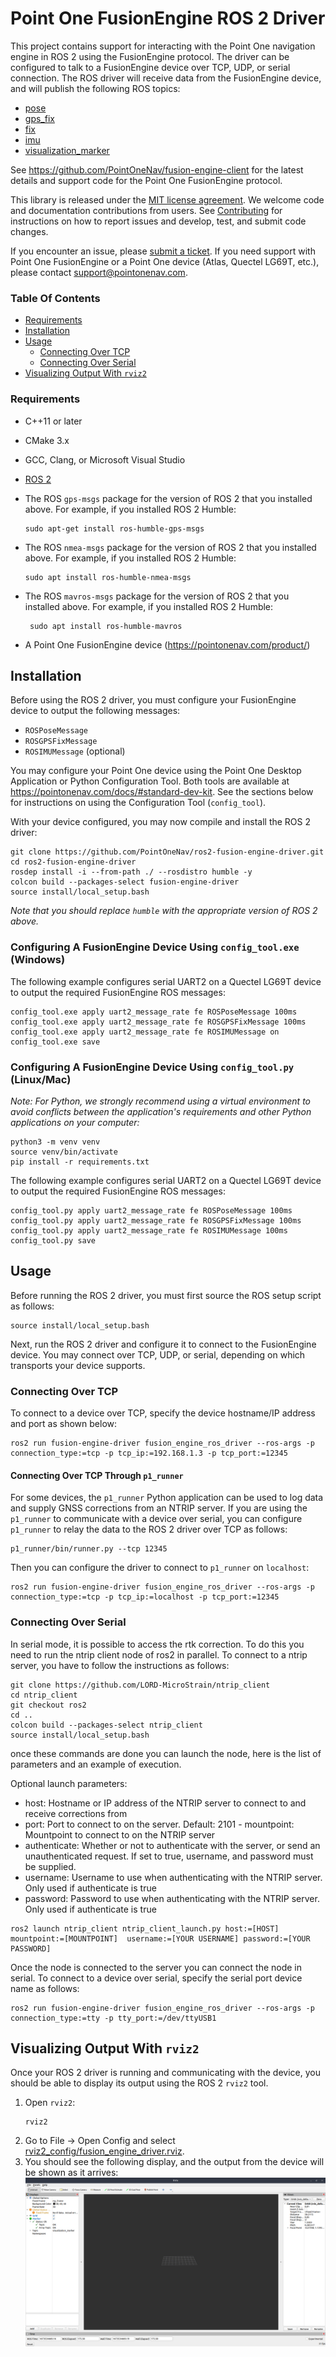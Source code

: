 # Point One FusionEngine ROS 2 Driver

This project contains support for interacting with the Point One navigation engine in ROS 2 using the FusionEngine
protocol. The driver can be configured to talk to a FusionEngine device over TCP, UDP, or serial connection. The ROS
driver will receive data from the FusionEngine device, and will publish the following ROS topics:

* [pose](http://docs.ros.org/en/noetic/api/geometry_msgs/html/msg/PoseStamped.html)
* [gps_fix](http://docs.ros.org/en/hydro/api/gps_common/html/msg/GPSFix.html)
* [fix](http://docs.ros.org/en/melodic/api/sensor_msgs/html/msg/NavSatFix.html)
* [imu](http://docs.ros.org/en/melodic/api/sensor_msgs/html/msg/Imu.html)
* [visualization_marker](http://wiki.ros.org/rviz/DisplayTypes/Marker)

See https://github.com/PointOneNav/fusion-engine-client for the latest details and support code for the Point One
FusionEngine protocol.

This library is released under the [MIT license agreement](LICENSE). We welcome code and documentation contributions
from users. See [Contributing](CONTRIBUTING.md) for instructions on how to report issues and develop, test, and submit
code changes.

If you encounter an issue, please [submit a ticket](CONTRIBUTING.md#reporting-issues). If you need support with Point
One FusionEngine or a Point One device (Atlas, Quectel LG69T, etc.), please contact support@pointonenav.com.

### Table Of Contents
* [Requirements](#requirements)
* [Installation](#installation)
* [Usage](#usage)
  * [Connecting Over TCP](#connecting-over-tcp)
  * [Connecting Over Serial](#connecting-over-serial)
* [Visualizing Output With `rviz2`](#visualizing-output-with-rviz2)

### Requirements

- C++11 or later
- CMake 3.x
- GCC, Clang, or Microsoft Visual Studio
- [ROS 2](https://docs.ros.org/en/humble/Installation.html)
- The ROS `gps-msgs` package for the version of ROS 2 that you installed above. For example, if you installed ROS 2
  Humble:
  ```
  sudo apt-get install ros-humble-gps-msgs
  ```
- The ROS `nmea-msgs` package for the version of ROS 2 that you installed above. For example, if you installed ROS 2
  Humble:
  ```
  sudo apt install ros-humble-nmea-msgs
  ```
- The ROS `mavros-msgs` package for the version of ROS 2 that you installed above. For example, if you installed ROS 2
  Humble:
  ```
   sudo apt install ros-humble-mavros
  ```

- A Point One FusionEngine device (https://pointonenav.com/product/)

## Installation

Before using the ROS 2 driver, you must configure your FusionEngine device to output the following messages:
- `ROSPoseMessage`
- `ROSGPSFixMessage`
- `ROSIMUMessage` (optional)

You may configure your Point One device using the Point One Desktop Application or Python Configuration Tool. Both
tools are available at https://pointonenav.com/docs/#standard-dev-kit. See the sections below for instructions on using
the Configuration Tool (`config_tool`).

With your device configured, you may now compile and install the ROS 2 driver:

```
git clone https://github.com/PointOneNav/ros2-fusion-engine-driver.git
cd ros2-fusion-engine-driver
rosdep install -i --from-path ./ --rosdistro humble -y
colcon build --packages-select fusion-engine-driver
source install/local_setup.bash
```

_Note that you should replace `humble` with the appropriate version of ROS 2 above._

### Configuring A FusionEngine Device Using `config_tool.exe` (Windows)

The following example configures serial UART2 on a Quectel LG69T device to output the required FusionEngine ROS
messages:

```
config_tool.exe apply uart2_message_rate fe ROSPoseMessage 100ms
config_tool.exe apply uart2_message_rate fe ROSGPSFixMessage 100ms
config_tool.exe apply uart2_message_rate fe ROSIMUMessage on
config_tool.exe save
```

### Configuring A FusionEngine Device Using `config_tool.py` (Linux/Mac)

_Note: For Python, we strongly recommend using a virtual environment to avoid conflicts between the application's
requirements and other Python applications on your computer:_

```
python3 -m venv venv
source venv/bin/activate
pip install -r requirements.txt
```

The following example configures serial UART2 on a Quectel LG69T device to output the required FusionEngine ROS
messages:

```
config_tool.py apply uart2_message_rate fe ROSPoseMessage 100ms
config_tool.py apply uart2_message_rate fe ROSGPSFixMessage 100ms
config_tool.py apply uart2_message_rate fe ROSIMUMessage 100ms
config_tool.py save
```

## Usage

Before running the ROS 2 driver, you must first source the ROS setup script as follows:
```
source install/local_setup.bash
```

Next, run the ROS 2 driver and configure it to connect to the FusionEngine device. You may connect over TCP, UDP, or
serial, depending on which transports your device supports.

### Connecting Over TCP

To connect to a device over TCP, specify the device hostname/IP address and port as shown below:

```
ros2 run fusion-engine-driver fusion_engine_ros_driver --ros-args -p connection_type:=tcp -p tcp_ip:=192.168.1.3 -p tcp_port:=12345
```

#### Connecting Over TCP Through `p1_runner`

For some devices, the `p1_runner` Python application can be used to log data and supply GNSS corrections from an NTRIP
server. If you are using the `p1_runner` to communicate with a device over serial, you can configure `p1_runner` to
relay the data to the ROS 2 driver over TCP as follows:

```
p1_runner/bin/runner.py --tcp 12345
```

Then you can configure the driver to connect to `p1_runner` on `localhost`:

```
ros2 run fusion-engine-driver fusion_engine_ros_driver --ros-args -p connection_type:=tcp -p tcp_ip:=localhost -p tcp_port:=12345
```

### Connecting Over Serial

In serial mode, it is possible to access the rtk correction. To do this you need to run the ntrip client node of ros2 in parallel.
To connect to a ntrip server, you have to follow the instructions as follows:

```
git clone https://github.com/LORD-MicroStrain/ntrip_client
cd ntrip_client
git checkout ros2
cd ..
colcon build --packages-select ntrip_client
source install/local_setup.bash
```
once these commands are done you can launch the node, here is the list of parameters and an example of execution.

Optional launch parameters:
  - host: Hostname or IP address of the NTRIP server to connect to and receive corrections from 
  - port: Port to connect to on the server. Default: 2101 - mountpoint: Mountpoint to connect to on the NTRIP server
  - authenticate: Whether or not to authenticate with the server, or send an unauthenticated request. If set to true, username, and password must be supplied.
  - username: Username to use when authenticating with the NTRIP server. Only used if authenticate is true
  - password: Password to use when authenticating with the NTRIP server. Only used if authenticate is true

```
ros2 launch ntrip_client ntrip_client_launch.py host:=[HOST] mountpoint:=[MOUNTPOINT]  username:=[YOUR USERNAME] password:=[YOUR PASSWORD]
```

Once the node is connected to the server you can connect the node in serial.
To connect to a device over serial, specify the serial port device name as follows:

```
ros2 run fusion-engine-driver fusion_engine_ros_driver --ros-args -p connection_type:=tty -p tty_port:=/dev/ttyUSB1
```

## Visualizing Output With `rviz2`

Once your ROS 2 driver is running and communicating with the device, you should be able to display its output using the
ROS 2 `rviz2` tool.

1. Open `rviz2`:
   ```
   rviz2
   ```
2. Go to File -> Open Config and select
   [rviz2_config/fusion_engine_driver.rviz](rviz2_config/fusion_engine_driver.rviz).
3. You should see the following display, and the output from the device will be shown as it arrives:
   ![rviz2 Screenshot](./docs/images/rviz_window_with_config.png)
